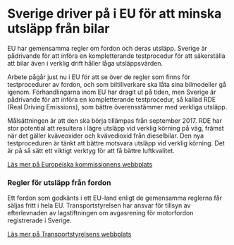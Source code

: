 # Sverige driver på i EU för att minska utsläpp från bilar

EU har gemensamma regler om fordon och deras utsläpp. Sverige är pådrivande för att införa en kompletterande testprocedur för att säkerställa att bilar även i verklig drift håller låga utsläppsvärden.

Arbete pågår just nu i EU för att se över de regler som finns för testprocedurer av fordon, och som biltillverkare ska låta sina bilmodeller gå igenom. Förhandlingarna inom EU har dragit ut på tiden, men Sverige är pådrivande för att införa en kompletterande testprocedur, så kallad RDE (Real Driving Emissions), som bättre överensstämmer med verkliga utsläpp.

Målsättningen är att den ska börja tillämpas från september 2017. RDE har stor potential att resultera i lägre utsläpp vid verklig körning på väg, främst när det gäller kväveoxider och kvävedioxid från dieselbilar. Den nya testproceduren är tänkt att bättre motsvara utsläpp vid verklig körning. Det är på så sätt ett viktigt verktyg för att få bättre luftkvalitet.

[Läs mer på Europeiska kommissionens webbplats](http://ec.europa.eu/growth/sectors/automotive/environment-protection/emissions/index_en.htm "Läs mer på Europeiska kommissionens webbplats")

### Regler för utsläpp från fordon

Ett fordon som godkänts i ett EU-land enligt de gemensamma reglerna får säljas fritt i hela EU. Transportstyrelsen har ansvar för tillsyn av efterlevnaden av lagstiftningen om avgasrening för motorfordon registrerade i Sverige.

[Läs mer på Transportstyrelsens webbplats](http://www.transportstyrelsen.se/sv/vagtrafik/Miljo/Luftkvaliet-i-tatorter/Avgaser/ "Länk till Transportstyrelsen")
